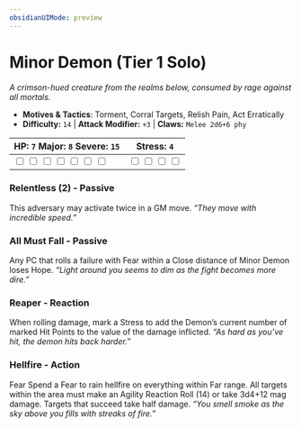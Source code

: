 ```yaml
---
obsidianUIMode: preview
---
```

# Minor Demon (Tier 1 Solo)

*A crimson-hued creature from the realms below, consumed by rage against all mortals.*

- **Motives & Tactics**: Torment, Corral Targets, Relish Pain, Act Erratically
- **Difficulty:** `14` | **Attack Modifier:** `+3` | **Claws:** `Melee 2d6+6 phy`

| HP: `7` Major: `8` Severe: `15` | Stress: `4` |
|--|--|
|  <input type="checkbox" unchecked id="c262480e"> <input type="checkbox" unchecked id="526d1a30"> <input type="checkbox" unchecked id="c7c50d51"> <input type="checkbox" unchecked id="70d2c5a2"> <input type="checkbox" unchecked id="fddebe77"> <input type="checkbox" unchecked id="c030a15e"> <input type="checkbox" unchecked id="771f8465"> |  <input type="checkbox" unchecked id="8bb6ac89"> <input type="checkbox" unchecked id="a3292c79"> <input type="checkbox" unchecked id="bb0c6655"> <input type="checkbox" unchecked id="056dc5aa"> |

### Relentless (2) - Passive

This adversary may activate twice in a GM move. *“They move with incredible speed.”*

### All Must Fall - Passive

Any PC that rolls a failure with Fear within a Close distance of Minor Demon loses Hope. *“Light around you seems to dim as the fight becomes more dire.”*

### Reaper - Reaction

When rolling damage, mark a Stress to add the Demon’s current number of marked Hit Points to the value of the damage inflicted. *“As hard as you’ve hit, the demon hits back harder.”*

### Hellfire - Action

Fear Spend a Fear to rain hellfire on everything within Far range. All targets within the area must make an Agility Reaction Roll (14) or take 3d4+12 mag damage. Targets that succeed take half damage. *“You smell smoke as the sky above you fills with streaks of fire.”*


